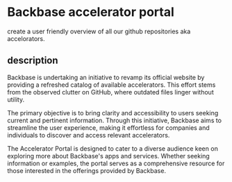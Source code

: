 # Backbase accelerator portal
create a user friendly overview of all our github repositories aka accelorators.

## description

Backbase is undertaking an initiative to revamp its official website by providing a refreshed catalog of available accelerators. This effort stems from the observed clutter on GitHub, where outdated files linger without utility.

The primary objective is to bring clarity and accessibility to users seeking current and pertinent information. Through this initiative, Backbase aims to streamline the user experience, making it effortless for companies and individuals to discover and access relevant accelerators.

The Accelerator Portal is designed to cater to a diverse audience keen on exploring more about Backbase's apps and services. Whether seeking information or examples, the portal serves as a comprehensive resource for those interested in the offerings provided by Backbase.






